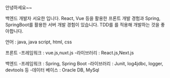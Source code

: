 안녕하세요~~

백엔드 개발자 서요한 입니다. React, Vue 등을 활용한 프론트 개발 경험과 Spring, SpringBoot를 활용한 서버 개발 경험이 있습니다.
TDD를 를 적용해 개발하는 것을 좋아합니다. 


언어 : java, java script, html, css

프론트 
-프레임워크 : vue.js,nuxt.js
-라이브러리 : React.js,Next.js

백엔드 
-프레임워크 : Spring, Spring Boot
-라이브러리 : Junit, log4jdbc, logger, devtools 등 
-데이터 베이스 : Oracle DB, MySql 



<!--
**seohan1010/seohan1010** is a ✨ _special_ ✨ repository because its `README.md` (this file) appears on your GitHub profile.

Here are some ideas to get you started:

- 🔭 I’m currently working on ...
- 🌱 I’m currently learning ...
- 👯 I’m looking to collaborate on ...
- 🤔 I’m looking for help with ...
- 💬 Ask me about ...
- 📫 How to reach me: ...
- 😄 Pronouns: ...
- ⚡ Fun fact: ...
-->
